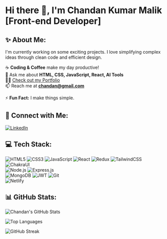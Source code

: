 # Hi there 👋, I'm Chandan Kumar Malik [Front-end Developer]

## ✨ About Me:
I'm currently working on some exciting projects. I love simplifying complex ideas through clean code and efficient design.

☕ **Coding & Coffee** make my day productive!  
💬 Ask me about **HTML, CSS, JavaScript, React, AI Tools**  
👨‍💻 [Check out my Portfolio](#)  
📫 Reach me at **chandan@gmail.com**  


⚡ **Fun Fact:** I make things simple.

## 📱 Connect with Me:
[![LinkedIn](https://img.shields.io/badge/-LinkedIn-blue?style=flat&logo=Linkedin&logoColor=white)](https://www.linkedin.com/in/chandan-kumar-malik-522687180/)

## 💻 Tech Stack:
![HTML5](https://img.shields.io/badge/-HTML5-orange?style=flat&logo=html5&logoColor=white) 
![CSS3](https://img.shields.io/badge/-CSS3-blue?style=flat&logo=css3&logoColor=white) 
![JavaScript](https://img.shields.io/badge/-JavaScript-yellow?style=flat&logo=javascript&logoColor=white) 
![React](https://img.shields.io/badge/-React-blue?style=flat&logo=react&logoColor=white) 
![Redux](https://img.shields.io/badge/-Redux-purple?style=flat&logo=redux&logoColor=white) 
![TailwindCSS](https://img.shields.io/badge/-TailwindCSS-38b2ac?style=flat&logo=tailwind-css&logoColor=white) 
![ChakraUI](https://img.shields.io/badge/-ChakraUI-teal?style=flat&logo=chakraui&logoColor=white)  
![Node.js](https://img.shields.io/badge/-Node.js-green?style=flat&logo=node.js&logoColor=white) 
![Express.js](https://img.shields.io/badge/-Express.js-black?style=flat&logo=express&logoColor=white)  
![MongoDB](https://img.shields.io/badge/-MongoDB-green?style=flat&logo=mongodb&logoColor=white) 
![JWT](https://img.shields.io/badge/-JWT-black?style=flat&logo=json-web-tokens&logoColor=white) 
![Git](https://img.shields.io/badge/-Git-orange?style=flat&logo=git&logoColor=white)  
![Netlify](https://img.shields.io/badge/-Netlify-blue?style=flat&logo=netlify&logoColor=white) 

## 📊 GitHub Stats:
![Chandan's GitHub Stats](https://github-readme-stats.vercel.app/api?username=Chandankumar-ck&show_icons=true&theme=radical)

![Top Languages](https://github-readme-stats.vercel.app/api/top-langs/?username=Chandankumar-ck&layout=compact&theme=radical)

![GitHub Streak](https://github-readme-streak-stats.herokuapp.com/?user=Chandankumar-ck&theme=radical)
